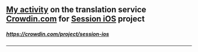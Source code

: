 ## [My activity](https://crowdin.com/profile/itcareerwork/activity "My profile") on the translation service [Crowdin.com](https://crowdin.com "crowdin.com") for [Session iOS](https://crowdin.com/project/session-ios "Session iOS Crowdin") project
##### <https://crowdin.com/project/session-ios>
***
